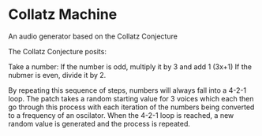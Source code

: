 # Collatz Machine
 An audio generator based on the Collatz Conjecture

The Collatz Conjecture posits:

Take a number:
If the number is odd, multiply it by 3 and add 1 (3x+1)
If the nubmer is even, divide it by 2.

By repeating this sequence of steps, numbers will always fall into a 4-2-1 loop. 
The patch takes a random starting value for 3 voices which each then go through this process with each iteration of the numbers being converted to a frequency of an oscilator. When the 4-2-1 loop is reached, a new random value is generated and the process is repeated. 

